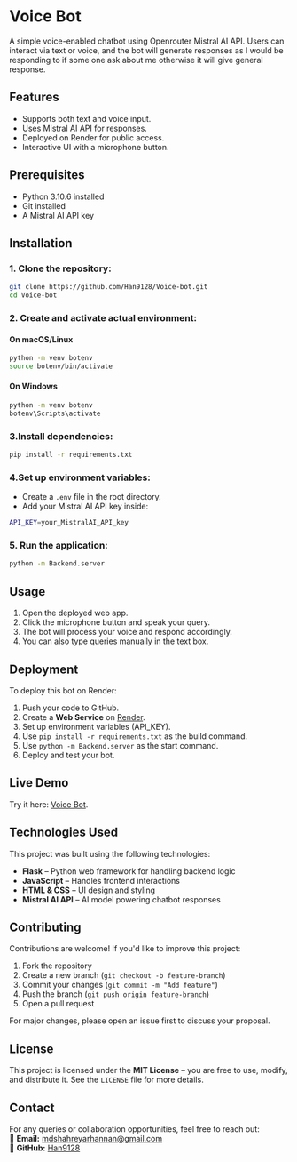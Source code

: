 # Voice Bot
A simple voice-enabled chatbot using Openrouter Mistral AI API. Users can interact via text or voice, and the bot will generate responses as I would be responding to if some one ask about me otherwise it will give general response.

## Features
- Supports both text and voice input.
- Uses Mistral AI API for responses.
- Deployed on Render for public access.
- Interactive UI with a microphone button.

## Prerequisites
- Python 3.10.6 installed
- Git installed
- A Mistral AI API key

## Installation
### 1. Clone the repository:
   ```bash
   git clone https://github.com/Han9128/Voice-bot.git
   cd Voice-bot
   ```
### 2. Create and activate actual environment:
#### On macOS/Linux
```bash
python -m venv botenv
source botenv/bin/activate
```
#### On Windows  
```bash
python -m venv botenv
botenv\Scripts\activate    
```
### 3.Install dependencies:
```bash
pip install -r requirements.txt
```

### 4.Set up environment variables:
- Create a `.env` file in the root directory.
- Add your Mistral AI API key inside:
```bash
API_KEY=your_MistralAI_API_key
```

### 5. Run the application:
```bash
python -m Backend.server
```
## Usage
1. Open the deployed web app.
2. Click the microphone button and speak your query.
3. The bot will process your voice and respond accordingly.
4. You can also type queries manually in the text box.

## Deployment
To deploy this bot on Render:
1. Push your code to GitHub.
2. Create a **Web Service** on [Render](https://render.com).
3. Set up environment variables (API_KEY).
4. Use `pip install -r requirements.txt` as the build command.
5. Use `python -m Backend.server` as the start command.
6. Deploy and test your bot.

## Live Demo
Try it here: [Voice Bot](https://voice-bot-2-vx9e.onrender.com/).

## Technologies Used  
This project was built using the following technologies:  
- **Flask** – Python web framework for handling backend logic  
- **JavaScript** – Handles frontend interactions  
- **HTML & CSS** – UI design and styling  
- **Mistral AI API** – AI model powering chatbot responses  

## Contributing  
Contributions are welcome! If you'd like to improve this project:  
1. Fork the repository  
2. Create a new branch (`git checkout -b feature-branch`)  
3. Commit your changes (`git commit -m "Add feature"`)  
4. Push the branch (`git push origin feature-branch`)  
5. Open a pull request  

For major changes, please open an issue first to discuss your proposal.  

## License  
This project is licensed under the **MIT License** – you are free to use, modify, and distribute it. See the `LICENSE` file for more details.  

## Contact  
For any queries or collaboration opportunities, feel free to reach out:  
📧 **Email:** mdshahreyarhannan@gmail.com  
🔗 **GitHub:** [Han9128](https://github.com/Han9128)  






